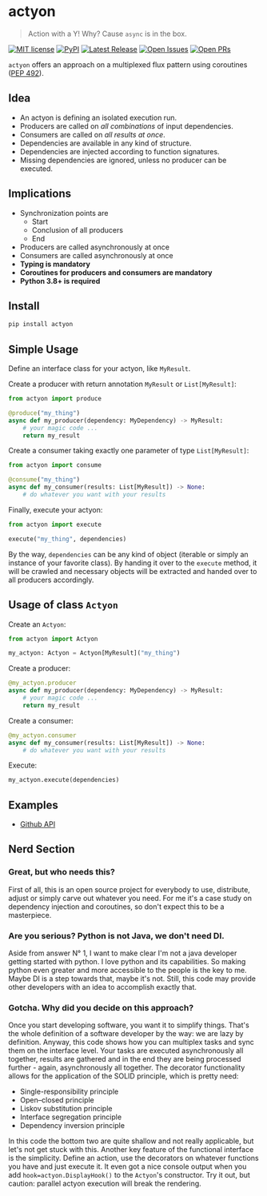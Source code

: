 # actyon

> Action with a Y! Why? Cause `async` is in the box.

[![MIT license](https://badgen.net/github/license/neatc0der/actyon)](https://github.com/neatc0der/actyon/blob/master/LICENSE)
[![PyPI](https://badgen.net/pypi/v/actyon)](https://pypi.org/project/actyon/)
[![Latest Release](https://badgen.net/github/release/neatc0der/actyon/latest)](https://github.com/neatc0der/actyon/releases/latest)
[![Open Issues](https://badgen.net/github/open-issues/neatc0der/actyon)](https://github.com/neatc0der/actyon/issues)
[![Open PRs](https://badgen.net/github/open-prs/neatc0der/actyon)](https://github.com/neatc0der/actyon/pulls)

`actyon` offers an approach on a multiplexed flux pattern using coroutines ([PEP 492](https://www.python.org/dev/peps/pep-0492/)).

## Idea

* An actyon is defining an isolated execution run.
* Producers are called on _all combinations_ of input dependencies.
* Consumers are called on _all results at once_.
* Dependencies are available in any kind of structure.
* Dependencies are injected according to function signatures.
* Missing dependencies are ignored, unless no producer can be executed.

## Implications

* Synchronization points are
  * Start
  * Conclusion of all producers
  * End
* Producers are called asynchronously at once
* Consumers are called asynchronously at once
* **Typing is mandatory**
* **Coroutines for producers and consumers are mandatory**
* **Python 3.8+ is required**

## Install

```bash
pip install actyon
```

## Simple Usage

Define an interface class for your actyon, like `MyResult`.

Create a producer with return annotation `MyResult` or `List[MyResult]`:

```python
from actyon import produce

@produce("my_thing")
async def my_producer(dependency: MyDependency) -> MyResult:
    # your magic code ...
    return my_result
```

Create a consumer taking exactly one parameter of type `List[MyResult]`:

```python
from actyon import consume

@consume("my_thing")
async def my_consumer(results: List[MyResult]) -> None:
    # do whatever you want with your results
```

Finally, execute your actyon:

```python
from actyon import execute

execute("my_thing", dependencies)
```

By the way, `dependencies` can be any kind of object (iterable or simply an instance of your favorite class). By handing it over to the `execute` method, it will be crawled and necessary objects will be extracted and handed over to all producers accordingly.

## Usage of class `Actyon`

Create an `Actyon`:

```python
from actyon import Actyon

my_actyon: Actyon = Actyon[MyResult]("my_thing")
```

Create a producer:

```python
@my_actyon.producer
async def my_producer(dependency: MyDependency) -> MyResult:
    # your magic code ...
    return my_result
```

Create a consumer:

```python
@my_actyon.consumer
async def my_consumer(results: List[MyResult]) -> None:
    # do whatever you want with your results
```

Execute:

```python
my_actyon.execute(dependencies)
```

## Examples

* [Github API](https://github.com/neatc0der/actyon/tree/master/examples/github_api.py)

## Nerd Section

### Great, but who needs this?

First of all, this is an open source project for everybody to use, distribute, adjust or simply carve out whatever you need. For me it's a case study on dependency injection and coroutines, so don't expect this to be a masterpiece.

### Are you serious? Python is not Java, we don't need DI.

Aside from answer N° 1, I want to make clear I'm not a java developer getting started with python. I love python and its capabilities. So making python even greater and more accessible to the people is the key to me. Maybe DI is a step towards that, maybe it's not. Still, this code may provide other developers with an idea to accomplish exactly that.

### Gotcha. Why did you decide on this approach?

Once you start developing software, you want it to simplify things. That's the whole definition of a software developer by the way: we are lazy by definition. Anyway, this code shows how you can multiplex tasks and sync them on the interface level. Your tasks are executed asynchronously all together, results are gathered and in the end they are being processed further - again, asynchronously all together. The decorator functionality allows for the application of the SOLID principle, which is pretty need:

* Single-responsibility principle
* Open–closed principle
* Liskov substitution principle
* Interface segregation principle
* Dependency inversion principle

In this code the bottom two are quite shallow and not really applicable, but let's not get stuck with this. Another key feature of the functional interface is the simplicity. Define an action, use the decorators on whatever functions you have and just execute it. It even got a nice console output when you add `hook=actyon.DisplayHook()` to the `Actyon`'s constructor. Try it out, but caution: parallel actyon execution will break the rendering.
